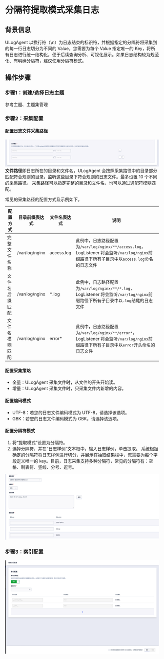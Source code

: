# 分隔符提取模式采集日志

## 背景信息

ULogAgent 以换行符（\n）为日志结束的标识符，并根据指定的分隔符将采集到的每一行日志切分为不同的 Value。您需要为每个 Value 指定唯一的 Key，将所有日志进行统一结构化，便于后续查询分析、可视化展示。如果日志结构较为规范化、有明确分隔符，建议使用分隔符模式。

## 操作步骤

### 步骤1：创建/选择日志主题
参考主题、主题集管理

### 步骤2：采集配置

#### 配置日志文件采集路径
![文本路径](/images/text/text_path_1.png)
**文件路径**即日志所在的目录和文件名，ULogAgent 会按照采集路径中的目录部分匹配符合规则的目录，监听这些目录下符合规则的日志文件。最多设置 10 个不同的采集路径。
采集路径可以指定完整的目录和文件名，也可以通过通配符模糊匹配。

常见的采集路径的配置方式及示例如下。

| 配置方式       | 目录前缀表达式 | 文件名表达式 | 说明                                                         |
| -------------- | -------------- | ------------ | ------------------------------------------------------------ |
| 完整文件名称   | /var/log/nginx | access.log   | 此例中，日志路径配置为`/var/log/nginx/**/access.log`，LogListener 将会监听`/var/log/nginx`前缀路径下所有子目录中以`access.log`命名的日志文件 |
| 文件名后缀匹配 | /var/log/nginx | *.log        | 此例中，日志路径配置为`/var/log/nginx/**/*.log`，LogListener 将会监听`/var/log/nginx`前缀路径下所有子目录中以`.log`结尾的日志文件 |
| 文件名模糊匹配 | /var/log/nginx | error*       | 此例中，日志路径配置为`/var/log/nginx/**/error*`，LogListener 将会监听`/var/log/nginx`前缀路径下所有子目录中以`error`开头命名的日志文件 |

#### 配置采集策略
- 全量：ULogAgent 采集文件时，从文件的开头开始读。
- 增量：ULogAgent 采集文件时，只采集文件内新增的内容。

#### 配置编码模式
- UTF-8：若您的日志文件编码模式为 UTF-8，请选择该选项。
- GBK：若您的日志文件编码模式为 GBK，请选择该选项。

#### 配置分隔符模式

1. 将“提取模式”设置为分隔符。
2. 选择分隔符，并在“日志样例”文本框中，输入日志样例，单击提取。
   系统根据确定的分隔符将日志样例进行切分，并展示在抽取结果栏中，您需要为每个字段定义唯一的 key。目前，日志采集支持多种分隔符，常见的分隔符有：空格、制表符、竖线、分号、逗号。

![文本路径](/images/text/text_delimiter_1.png)

### 步骤3：索引配置
![文本路径](/images/text/text_index_1.png)